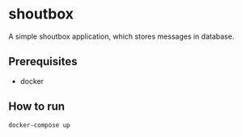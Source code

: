 # shoutbox
A simple shoutbox application, which stores messages in database.

## Prerequisites
- docker

## How to run

```
docker-compose up
```

